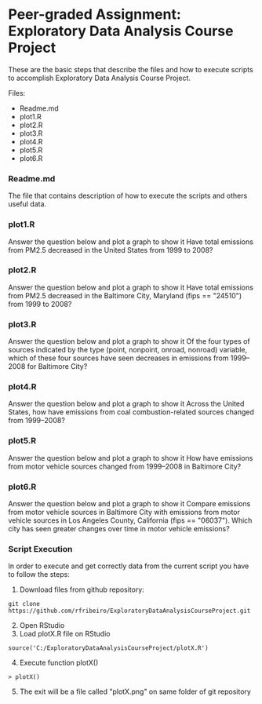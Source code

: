 # Peer-graded Assignment: Exploratory Data Analysis Course Project
      
These are the basic steps that describe the files 
and how to execute scripts to accomplish Exploratory Data Analysis Course Project.

Files:
 * Readme.md
 * plot1.R
 * plot2.R
 * plot3.R
 * plot4.R
 * plot5.R
 * plot6.R

### Readme.md
The file that contains description of how to execute the scripts and others useful data.

### plot1.R
Answer the question below and plot a graph to show it
Have total emissions from PM2.5 decreased in the United States from 1999 to 2008?

### plot2.R
Answer the question below and plot a graph to show it
Have total emissions from PM2.5 decreased in the Baltimore City, Maryland (fips == "24510") from 1999 to 2008?

### plot3.R
Answer the question below and plot a graph to show it
Of the four types of sources indicated by the type (point, nonpoint, onroad, nonroad) variable, which of these four sources have seen decreases in emissions from 1999–2008 for Baltimore City?

### plot4.R
Answer the question below and plot a graph to show it
Across the United States, how have emissions from coal combustion-related sources changed from 1999–2008?

### plot5.R
Answer the question below and plot a graph to show it
How have emissions from motor vehicle sources changed from 1999–2008 in Baltimore City?

### plot6.R
Answer the question below and plot a graph to show it
Compare emissions from motor vehicle sources in Baltimore City with emissions from motor vehicle sources in Los Angeles County, California (fips == "06037"). Which city has seen greater changes over time in motor vehicle emissions?

### Script Execution
In order to execute and get correctly data from the current script you have to follow the steps:

1. Download files from github repository:
```
git clone https://github.com/rfribeiro/ExploratoryDataAnalysisCourseProject.git
```
2. Open RStudio
3. Load plotX.R file on RStudio
```
source('C:/ExploratoryDataAnalysisCourseProject/plotX.R')
```
4. Execute function plotX()
```
> plotX()
```
5. The exit will be a file called "plotX.png" on same folder of git repository